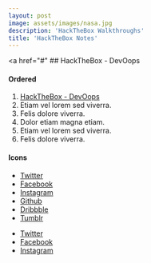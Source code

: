 ```yaml
---
layout: post
image: assets/images/nasa.jpg
description: 'HackTheBox Walkthroughs'
title: 'HackTheBox Notes'
---
```


<a href="#"</a> ## HackTheBox - DevOops
<h4>Ordered</h4>
<ol>
  <li><a href="DevOops">HackTheBox - DevOops</a></li>
  <li>Etiam vel lorem sed viverra.</li>
  <li>Felis dolore viverra.</li>
  <li>Dolor etiam magna etiam.</li>
  <li>Etiam vel lorem sed viverra.</li>
  <li>Felis dolore viverra.</li>
</ol>

<h4>Icons</h4>
<ul class="icons">
  <li><a href="#" class="icon fa-twitter"><span class="label">Twitter</span></a></li>
  <li><a href="#" class="icon fa-facebook"><span class="label">Facebook</span></a></li>
  <li><a href="#" class="icon fa-instagram"><span class="label">Instagram</span></a></li>
  <li><a href="#" class="icon fa-github"><span class="label">Github</span></a></li>
  <li><a href="#" class="icon fa-dribbble"><span class="label">Dribbble</span></a></li>
  <li><a href="#" class="icon fa-tumblr"><span class="label">Tumblr</span></a></li>
</ul>
<ul class="icons">
  <li><a href="#" class="icon alt fa-twitter"><span class="label">Twitter</span></a></li>
  <li><a href="#" class="icon alt fa-facebook"><span class="label">Facebook</span></a></li>
  <li><a href="#" class="icon alt fa-instagram"><span class="label">Instagram</span></a></li>
</ul>
